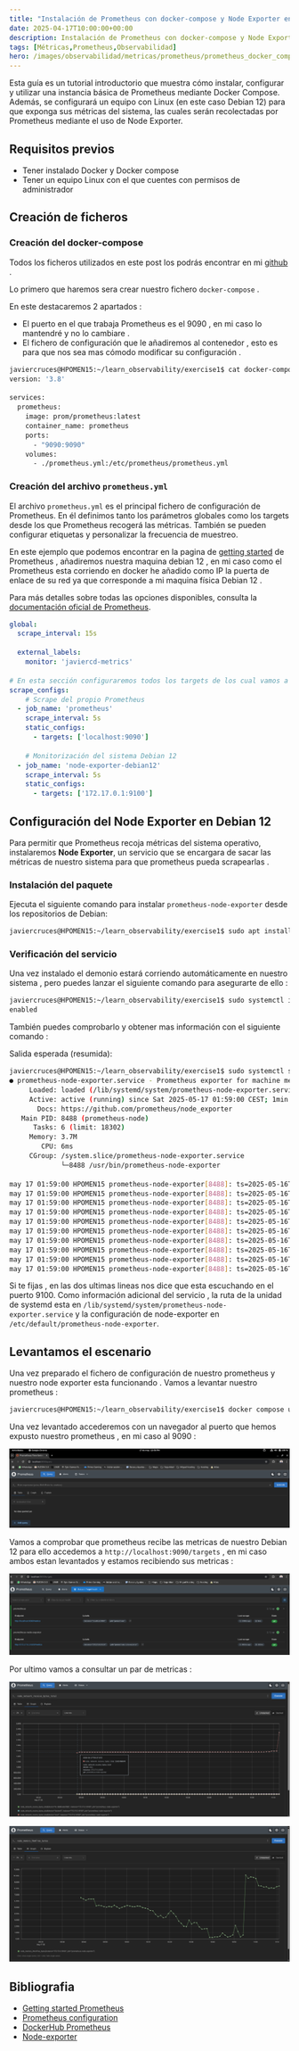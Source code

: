 ```yaml
---
title: "Instalación de Prometheus con docker-compose y Node Exporter en Debian 12"
date: 2025-04-17T10:00:00+00:00
description: Instalación de Prometheus con docker-compose y Node Exporter en Debian 12
tags: [Métricas,Prometheus,Observabilidad]
hero: /images/observabilidad/metricas/prometheus/prometheus_docker_compose.png
---
```


Esta guía es un tutorial introductorio que muestra cómo instalar, configurar y utilizar una instancia básica de Prometheus mediante Docker Compose. Además, se configurará un equipo con Linux (en este caso Debian 12) para que exponga sus métricas del sistema, las cuales serán recolectadas por Prometheus mediante el uso de Node Exporter.

## Requisitos previos

- Tener instalado Docker y Docker compose
- Tener un equipo Linux con el que cuentes con permisos de administrador 

## Creación de ficheros

### Creación del docker-compose

Todos los ficheros utilizados en este post los podrás encontrar en mi [github](https://github.com/javierasping/learn_observability) . 

Lo primero que haremos sera crear nuestro fichero `docker-compose` .

En este destacaremos 2 apartados :

- El puerto en el que trabaja Prometheus es el 9090 , en mi caso lo mantendré y no lo cambiare .
- El fichero de configuración que le añadiremos al contenedor , esto es para que nos sea mas cómodo modificar su configuración .

```bash
javiercruces@HPOMEN15:~/learn_observability/exercise1$ cat docker-compose.yaml 
version: '3.8'

services:
  prometheus:
    image: prom/prometheus:latest
    container_name: prometheus
    ports:
      - "9090:9090"
    volumes:
      - ./prometheus.yml:/etc/prometheus/prometheus.yml

```

### Creación del archivo `prometheus.yml`

El archivo `prometheus.yml` es el principal fichero de configuración de Prometheus. En él definimos tanto los parámetros globales como los targets desde los que Prometheus recogerá las métricas. También se pueden configurar etiquetas y personalizar la frecuencia de muestreo.

En este ejemplo que podemos encontrar en la pagina de [getting started](https://prometheus.io/docs/prometheus/latest/getting_started/) de Prometheus , añadiremos nuestra maquina debian 12 , en mi caso como el Prometheus esta corriendo en docker he añadido como IP la puerta de enlace de su red ya que corresponde a mi maquina física Debian 12 .

Para más detalles sobre todas las opciones disponibles, consulta la [documentación oficial de Prometheus](https://prometheus.io/docs/prometheus/latest/configuration/configuration/).



```yaml
global:
  scrape_interval: 15s  

  external_labels:
    monitor: 'javiercd-metrics'

# En esta sección configuraremos todos los targets de los cual vamos a extraer métricas
scrape_configs:
    # Scrape del propio Prometheus
  - job_name: 'prometheus'        
    scrape_interval: 5s           
    static_configs:
      - targets: ['localhost:9090']
    
    # Monitorización del sistema Debian 12
  - job_name: 'node-exporter-debian12' 
    scrape_interval: 5s
    static_configs:
      - targets: ['172.17.0.1:9100']

```

## Configuración del Node Exporter en Debian 12

Para permitir que Prometheus recoja métricas del sistema operativo, instalaremos **Node Exporter**, un servicio que se encargara de sacar las métricas de nuestro sistema para que prometheus pueda scrapearlas .

### Instalación del paquete

Ejecuta el siguiente comando para instalar `prometheus-node-exporter` desde los repositorios de Debian:

```bash
javiercruces@HPOMEN15:~/learn_observability/exercise1$ sudo apt install prometheus-node-exporter
```

### Verificación del servicio

Una vez instalado el demonio estará corriendo automáticamente en nuestro sistema , pero puedes lanzar el siguiente comando para asegurarte de ello :

```bash
javiercruces@HPOMEN15:~/learn_observability/exercise1$ sudo systemctl is-enabled prometheus-node-exporter
enabled
```

También puedes comprobarlo y obtener mas información con el siguiente comando :

Salida esperada (resumida):

```bash
javiercruces@HPOMEN15:~/learn_observability/exercise1$ sudo systemctl status prometheus-node-exporter
● prometheus-node-exporter.service - Prometheus exporter for machine metrics
     Loaded: loaded (/lib/systemd/system/prometheus-node-exporter.service; enabled; preset: enabled)
     Active: active (running) since Sat 2025-05-17 01:59:00 CEST; 1min 10s ago
       Docs: https://github.com/prometheus/node_exporter
   Main PID: 8488 (prometheus-node)
      Tasks: 6 (limit: 18302)
     Memory: 3.7M
        CPU: 6ms
     CGroup: /system.slice/prometheus-node-exporter.service
             └─8488 /usr/bin/prometheus-node-exporter

may 17 01:59:00 HPOMEN15 prometheus-node-exporter[8488]: ts=2025-05-16T23:59:00.893Z caller=node_exporter.go:117 level=info collector=thermal_zone
may 17 01:59:00 HPOMEN15 prometheus-node-exporter[8488]: ts=2025-05-16T23:59:00.893Z caller=node_exporter.go:117 level=info collector=time
may 17 01:59:00 HPOMEN15 prometheus-node-exporter[8488]: ts=2025-05-16T23:59:00.893Z caller=node_exporter.go:117 level=info collector=timex
may 17 01:59:00 HPOMEN15 prometheus-node-exporter[8488]: ts=2025-05-16T23:59:00.893Z caller=node_exporter.go:117 level=info collector=udp_queues
may 17 01:59:00 HPOMEN15 prometheus-node-exporter[8488]: ts=2025-05-16T23:59:00.893Z caller=node_exporter.go:117 level=info collector=uname
may 17 01:59:00 HPOMEN15 prometheus-node-exporter[8488]: ts=2025-05-16T23:59:00.893Z caller=node_exporter.go:117 level=info collector=vmstat
may 17 01:59:00 HPOMEN15 prometheus-node-exporter[8488]: ts=2025-05-16T23:59:00.893Z caller=node_exporter.go:117 level=info collector=xfs
may 17 01:59:00 HPOMEN15 prometheus-node-exporter[8488]: ts=2025-05-16T23:59:00.893Z caller=node_exporter.go:117 level=info collector=zfs
may 17 01:59:00 HPOMEN15 prometheus-node-exporter[8488]: ts=2025-05-16T23:59:00.893Z caller=tls_config.go:232 level=info msg="Listening on" address=[::]:9100
may 17 01:59:00 HPOMEN15 prometheus-node-exporter[8488]: ts=2025-05-16T23:59:00.893Z caller=tls_config.go:235 level=info msg="TLS is disabled." http2=false address=[::]:9100
```

Si te fijas , en las dos ultimas lineas nos dice que esta escuchando en el puerto 9100.
Como información adicional del servicio , la ruta de la unidad de systemd esta en `/lib/systemd/system/prometheus-node-exporter.service` y la configuración de node-exporter en `/etc/default/prometheus-node-exporter`.

## Levantamos el escenario

Una vez preparado el fichero de configuración de nuestro prometheus y nuestro node exporter esta funcionando . Vamos a levantar nuestro prometheus :

```bash
javiercruces@HPOMEN15:~/learn_observability/exercise1$ docker compose up -d
```

Una vez levantado accederemos con un navegador al puerto que hemos expusto nuestro prometheus , en mi caso al 9090 :

![](/observabilidad/metricas/prometheus/acceso_prometheus.png)

Vamos a comprobar que prometheus recibe las metricas de nuestro Debian 12 para ello accedemos a `http://localhost:9090/targets` , en mi caso ambos estan levantados y estamos recibiendo sus metricas :

![](/observabilidad/metricas/prometheus/targets_prometheus.png)

Por ultimo vamos a consultar un par de metricas :

![](/observabilidad/metricas/prometheus/network_metric.png)

![](/observabilidad/metricas/prometheus/memory_metric.png)

## Bibliografia 

- [Getting started Prometheus](https://prometheus.io/docs/prometheus/latest/getting_started/)
- [Prometheus configuration](https://prometheus.io/docs/prometheus/latest/configuration/configuration/)
- [DockerHub Prometheus](https://hub.docker.com/r/prom/prometheus)
- [Node-exporter](https://prometheus.io/docs/guides/node-exporter/)
